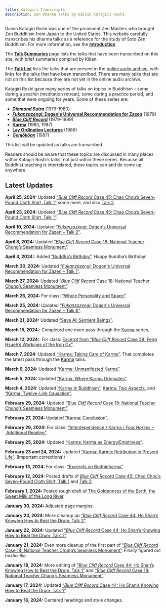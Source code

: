 ```yaml
---
title: Katagiri Transcripts
description: Zen Dharma Talks by Dainin Katagiri Roshi
---
```


Dainin Katagiri Roshi was one of the prominent Zen Masters who brought Zen Buddhism from Japan to the United States. This website carefully transcribes his dharma talks as a reference for the study of Soto Zen Buddhism. For more information, see the [**Introduction**](about).

The [**Talk Summaries**](summaries) page lists the talks that have been transcribed on this site, with brief summaries compiled by Kikan.

The [**Talk List**](list) lists the talks that are present in the [online audio archive](https://www.mnzencenter.org/audio-archive-project.html), with links for the talks that have been transcribed. There are many talks that are not on this list because they are not yet in the online audio archive.

Katagiri Roshi gave many series of talks on topics in Buddhism – some during a *sesshin* (meditation retreat), some during a practice period, and some that were ongoing for years. Some of these series are:

- [***Diamond Sutra***](diamond-sutra) (1979-1980)
- [***Fukanzazengi*: Dogen's Universal Recommendation for Zazen**](fukanzazengi) (1979)
- [***Blue Cliff Record***](blue-cliff-record) (1979-1989)
- [**Karma**](karma) (1980, 1987)
- [**Lay Ordination Lectures**](lay-ordination) (1986)
- [***Genjōkōan***](genjokoan) (1987)

This list will be updated as talks are transcribed.

Readers should be aware that these topics are discussed in many places within Katagiri Roshi’s talks, not just within these series. Because all Buddhist teaching is interrelated, these topics can and do come up anywhere.

## Latest Updates

**April 25, 2024:** Updated [“*Blue Cliff Record* Case 45: Chao Chou’s Seven-Pound Cloth Shirt, Talk 1”](1983-05-25-Blue-Cliff-Record-Case-45-Talk-1) some more, and also [Talk 2](1983-06-01-Blue-Cliff-Record-Case-45-Talk-2).

**April 23, 2024:** Updated [“*Blue Cliff Record* Case 45: Chao Chou’s Seven-Pound Cloth Shirt, Talk 1”](1983-05-25-Blue-Cliff-Record-Case-45-Talk-1).

**April 10, 2024:** Updated [“*Fukanzazengi*: Dogen's Universal Recommendation for Zazen – Talk 2”](1979-06-10-Fukanzazengi-Talk-2).

**April 8, 2024:** Updated [“*Blue Cliff Record* Case 18: National Teacher Chung’s Seamless Monument”](1981-07-18-Blue-Cliff-Record-Case-18). 

**April 4, 2024:**: Added [“Buddha’s Birthday”](1986-04-13-Buddhas-Birthday). Happy Buddha’s Birthday!

**March 30, 2024:** Updated [“*Fukanzazengi*: Dogen's Universal Recommendation for Zazen – Talk 1”](1979-06-09-Fukanzazengi-Talk-1).

**March 27, 2024:** Updated [“*Blue Cliff Record* Case 18: National Teacher Chung’s Seamless Monument”](1981-07-18-Blue-Cliff-Record-Case-18). 

**March 26, 2024:** For class: [“Whole Personality and Space”](WholePersonalityAndSpace.pdf).

**March 25, 2024:** Updated [“*Fukanzazengi*: Dogen's Universal Recommendation for Zazen – Talk 6”](1979-06-14-Fukanzazengi-Talk-6).

**March 21, 2024:** Updated [“Save All Sentient Beings”](1980-03-15-Save-All-Sentient-Beings).

**March 15, 2024:**: Completed one more pass through the [Karma](karma) series. 

**March 12, 2024:**: For class: [Excerpt from “*Blue Cliff Record* Case 38: Feng Hsueh’s Workings of the Iron Ox”](ExcerptFromBCRCase38.pdf). 

**March 7, 2024:** Updated [“Karma: Taking Care of Karma”](1980-07-04-Karma-Taking-Care-of-Karma). That completes the latest pass through the [Karma](karma) talks. 

**March 6, 2024:** Updated [“Karma: Unmanifested Karma”](1980-07-03-Karma-Unmanifested).

**March 5, 2024:** Updated [“Karma: Where Karma Originates”](1980-07-02-Karma-Where-Karma-Originates).

**March 4, 2024:** Updated [“Karma in Buddhism”](1987-05-23-Karma-in-Buddhism), [Karma: Two Aspects](1980-06-30-Karma-Two-Aspects), and [“Karma: Twelve-Link Causation”](1980-07-01-Karma-Twelve-Link-Causation).

**February 29, 2024:** Updated [“*Blue Cliff Record* Case 18: National Teacher Chung’s Seamless Monument”](1981-07-18-Blue-Cliff-Record-Case-18).

**February 27, 2024:** Updated [“Karma: Conclusion”](1980-07-12-Karma-Conclusion).

**February 26, 2024:** For class: [“Interdependence / Karma / *Four Horses*
– Additional Reading”](Interdependence-Karma-FourHorses.pdf).

**February 25, 2024:** Updated [“Karma: Karma as Energy/Emptiness”](1980-07-11-Karma-As-Energy-Emptiness).

**February 23 and 24, 2024:** Updated [“Karma: Karmic Retribution in Present Life”](https://katagiritranscripts.net/1980-07-10-Karmic-Retribution-in-Present-Life). (Important corrections!)

**February 13, 2024:** For class: [“Excerpts on Bodhidharma”](ExcerptsOnBodhidharma.pdf)

**February 12, 2024:** Posted drafts of [*Blue Cliff Record* Case 45: Chao Chou’s Seven-Pound Cloth Shirt, Talk 1](1983-05-25-Blue-Cliff-Record-Case-45-Talk-1) and [Talk 2](1983-06-01-Blue-Cliff-Record-Case-45-Talk-2).

**February 1, 2024:** Posted rough draft of [The Goldenness of the Earth, the Sweet Milk of the Long River](1986-05-31-Goldenness-of-the-Earth).

**January 30, 2024:** Adjusted page margins.

**January 23, 2024:** More cleanup up [“*Blue Cliff Record* Case 44: Ho Shan’s Knowing How to Beat the Drum, Talk 2”](1983-04-27-Blue-Cliff-Record-Case-44-Talk-2). 

**January 22, 2024:** Updated [“*Blue Cliff Record* Case 44: Ho Shan’s Knowing How to Beat the Drum, Talk 2”](1983-04-27-Blue-Cliff-Record-Case-44-Talk-2).

**January 21, 2024:** Even more cleanup of the first part of [“*Blue Cliff Record* Case 18: National Teacher Chung’s Seamless Monument”](1981-07-18-Blue-Cliff-Record-Case-18). Finally figured out *hosho-ike*.

**January 18, 2024:** More editing of [“*Blue Cliff Record* Case 44: Ho Shan’s Knowing How to Beat the Drum, Talk 1”](1983-04-20-Blue-Cliff-Record-Case-44-Talk-1) and  [“*Blue Cliff Record* Case 18: National Teacher Chung’s Seamless Monument”](1981-07-18-Blue-Cliff-Record-Case-18).

**January 17, 2024:** Updated [“*Blue Cliff Record* Case 44: Ho Shan’s Knowing How to Beat the Drum, Talk 1”](1983-04-20-Blue-Cliff-Record-Case-44-Talk-1).

**January 16, 2024:** Centered headings and style changes.
